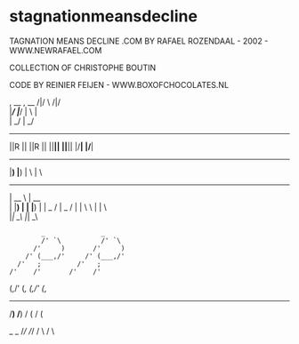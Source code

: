 stagnationmeansdecline
======================


TAGNATION MEANS DECLINE .COM BY RAFAEL ROZENDAAL - 2002 - WWW.NEWRAFAEL.COM

COLLECTION OF CHRISTOPHE BOUTIN

CODE BY REINIER FEIJEN - WWW.BOXOFCHOCOLATES.NL

 , __     , __
/|/  \   /|/  \
 |___/    |___/
 | \      | \
 |  \_/   |  \_/

 ____   ____
||R || ||R ||
||__|| ||__||
|/__\| |/__\|


 __    __
|__)  |__)
| \   | \


 _____    _____
|  __ \  |  __ \
| |__) | | |__) |
|  _  /  |  _  /
| | \ \  | | \ \
|_|  \_\ |_|  \_\



            _              _
            /' `\          /' `\
          /'     )       /'     )
        /' (___,/'     /' (___,/'
      /'   ;         /'   ;
    /'    /'       /'    /'
(,/'     (_,   (,/'     (_,


  __    __
 /__)  /__)
/ (   / (



  _    _
 /_/  /_/
/ \  / \
